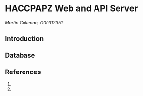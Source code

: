 # HACCPAPZ Web and API Server
###### Martin Coleman, G00312351

## Introduction


## Database

 

## References
1. 
2.  
